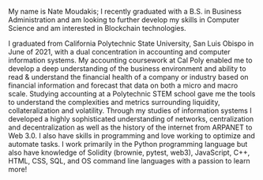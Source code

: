 My name is Nate Moudakis; I recently graduated with a B.S. in Business Administration and am looking to further develop my skills in Computer Science and am interested in Blockchain technologies.
 
I graduated from California Polytechnic State University, San Luis Obispo in June of 2021, with a dual concentration in accounting and computer information systems. My accounting coursework at Cal Poly enabled me to develop a deep understanding of the business environment and ability to read & understand the financial health of a company or industry based on financial information and forecast that data on both a micro and macro scale. Studying accounting at a Polytechnic STEM school gave me the tools to understand the complexities and metrics surrounding liquidity, collateralization and volatility. Through my studies of information systems I developed a highly sophisticated understanding of networks, centralization and decentralization as well as the history of the internet from ARPANET to Web 3.0. I also have skills in programming and love working to optimize and automate tasks. I work primarily in the Python programming language but also have knowledge of Solidity (brownie, pytest, web3), JavaScript, C++, HTML, CSS, SQL, and OS command line languages with a passion to learn more!
 
